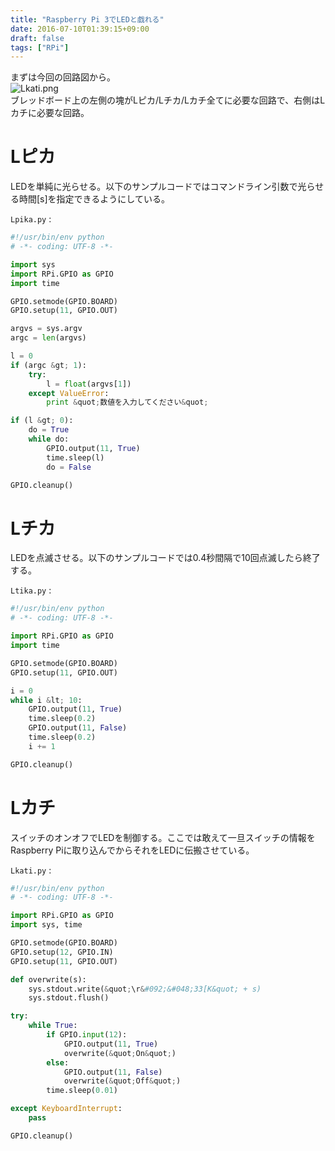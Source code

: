 ```yaml
---
title: "Raspberry Pi 3でLEDと戯れる"
date: 2016-07-10T01:39:15+09:00
draft: false
tags: ["RPi"]
---
```

まずは今回の回路図から。  
![Lkati.png](/images/Lkati.png)  
ブレッドボード上の左側の塊がLピカ/Lチカ/Lカチ全てに必要な回路で、右側はLカチに必要な回路。  

# Lピカ

LEDを単純に光らせる。以下のサンプルコードではコマンドライン引数で光らせる時間[s]を指定できるようにしている。

`Lpika.py` :
```python
#!/usr/bin/env python
# -*- coding: UTF-8 -*-

import sys
import RPi.GPIO as GPIO
import time

GPIO.setmode(GPIO.BOARD)
GPIO.setup(11, GPIO.OUT)

argvs = sys.argv
argc = len(argvs)

l = 0
if (argc &gt; 1):
    try:
        l = float(argvs[1])
    except ValueError:
        print &quot;数値を入力してください&quot;

if (l &gt; 0):
    do = True
    while do:
        GPIO.output(11, True)
        time.sleep(l)
        do = False

GPIO.cleanup()

```

# Lチカ

LEDを点滅させる。以下のサンプルコードでは0.4秒間隔で10回点滅したら終了する。

`Ltika.py` :
```python
#!/usr/bin/env python
# -*- coding: UTF-8 -*-

import RPi.GPIO as GPIO
import time

GPIO.setmode(GPIO.BOARD)
GPIO.setup(11, GPIO.OUT)

i = 0
while i &lt; 10:
    GPIO.output(11, True)
    time.sleep(0.2)
    GPIO.output(11, False)
    time.sleep(0.2)
    i += 1

GPIO.cleanup()

```

# Lカチ

スイッチのオンオフでLEDを制御する。ここでは敢えて一旦スイッチの情報をRaspberry Piに取り込んでからそれをLEDに伝搬させている。

`Lkati.py` :
```python
#!/usr/bin/env python
# -*- coding: UTF-8 -*-

import RPi.GPIO as GPIO
import sys, time

GPIO.setmode(GPIO.BOARD)
GPIO.setup(12, GPIO.IN)
GPIO.setup(11, GPIO.OUT)

def overwrite(s):
    sys.stdout.write(&quot;\r&#092;&#048;33[K&quot; + s)
    sys.stdout.flush()

try:
    while True:
        if GPIO.input(12):
            GPIO.output(11, True)
            overwrite(&quot;On&quot;)
        else:
            GPIO.output(11, False)
            overwrite(&quot;Off&quot;)
        time.sleep(0.01)

except KeyboardInterrupt:
    pass

GPIO.cleanup()

```
